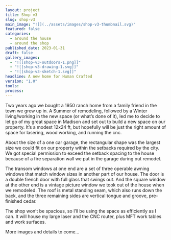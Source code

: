 ```yaml
---
layout: project
title: Shop v3
slug: shop-v3
main_image: "![](../assets/images/shop-v3-thumbnail.svg)"
featured: false
categories:
  - around the house
  - around the shop
published_date: 2023-01-31
draft: false
gallery_images:
  - "![[shop-v3-outdoors-1.png]]"
  - "![[shop-v3-drawing-1.svg]]"
  - "![[shop-v3-sketch-1.svg]]"
headline: A new home for Human Crafted
version: "1.0"
tools:
process:
---
```


Two years ago we bought a 1950 ranch home from a family friend in the town we grew up in. A Summer of remodeling, followed by a Winter living/working in the new space (or what’s done of it), led me to decide to let go of my great space in Madison and set out to build a new space on our property. It’s a modest 12x24 ft, but hopefully will be just the right amount of space for lasering, wood working, and running the cnc.  

About the size of a one car garage, the rectangular shape was the largest size we could fit on our property within the setbacks required by the city. We got special permission to exceed the setback spacing to the house because of a fire separation wall we put in the garage during out remodel.  

The transom windows at one end are a set of three operable awning windows that match window sizes in another part of our house. The door is a double french door with full glass that swings out. And the square window at the other end is a vintage picture window we took out of the house when we remodeled. The roof is metal standing seam, which also runs down the back, and the three remaining sides are vertical tongue and groove, pre-finished cedar.  

The shop won’t be spacious, so I’ll be using the space as efficiently as I can. It will house my large laser and the CNC router, plus MFT work tables and work surfaces.

More images and details to come...


